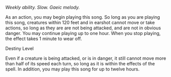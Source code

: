 *Weekly ability. Slow. Gaeic melody.*

As an action, you may begin playing this song. So long as you are playing this song, creatures within 120 feet and in earshot cannot move or take actions, so long as they are are not being attacked, and are not in obvious danger. You may continue playing up to one hour. When you stop playing, the effect takes 1 minute to wear off.

<div class="destiny-level">Destiny Level</div class="destiny-level">

Even if a creature is being attacked, or is in danger, it still cannot move more than half of its speed each turn, so long as it is within the effects of the spell. In addition, you may play this song for up to twelve hours.
